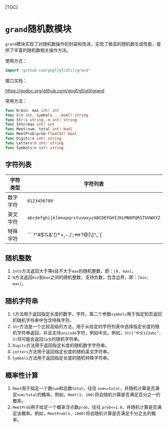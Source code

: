 [TOC]

# `grand`随机数模块

`grand`模块实现了对随机数操作的封装和改进，实现了极高的随机数生成性能，提供了丰富的随机数相关操作方法。

使用方式：
```go
import "github.com/gogf/gf/util/grand"
```

接口文档： 

https://godoc.org/github.com/gogf/gf/util/grand

常用方法：
```go
func N(min, max int) int
func S(n int, symbols ...bool) string
func Str(s string, n int) string
func Intn(max int) int
func Meet(num, total int) bool
func MeetProb(prob float32) bool
func Digits(n int) string
func Letters(n int) string
func Symbols(n int) string
```

## 字符列表

|字符类型|字符列表
|---|---
|数字字符  |`0123456789`
|英文字符  |`abcdefghijklmnopqrstuvwxyzABCDEFGHIJKLMNOPQRSTUVWXYZ`
|特殊字符  |````!\"#$%&'()*+,-./:;<=>?@[\\]^_`{|}~````


## 随机整数

1. `Intn`方法返回大于等`0`且不大于`max`的随机整数，即：`[0, max)`。
1. `N`方法返回`min`到`max`之间的随机整数，支持负数，包含边界，即：`[min, max]`。

## 随机字符串

1. `S`方法用于返回指定长度的数字、字符，第二个参数`symbols`用于指定知否返回的随机字符串中包含特殊字符。
1. `Str`方法是一个比较高级的方法，用于从给定的字符列表中选择指定长度的随机字符串返回，并且支持`unicode`字符，例如中文。例如，`Str("中文123abc", 3)`将可能会返回`1a文`的随机字符串。
1. `Digits`方法用于返回指定长度的随机数字字符串。
1. `Letters`方法用于返回指定长度的随机英文字符串。
1. `Symbols`方法用于返回指定长度的随机特殊字符串。

## 概率性计算

1. `Meet`用于指定一个数`num`和总数`total`，往往 `num<=total`，并随机计算是否满足`num/total`的概率。例如，`Meet(1, 100)`将会随机计算是否满足百分之一的概率。
1. `MeetProb`用于给定一个概率浮点数`prob`，往往 `prob<=1.0`，并随机计算是否满足该概率。例如，`MeetProb(5, 1000)`将会随机计算是否满足千分之五的概率。













